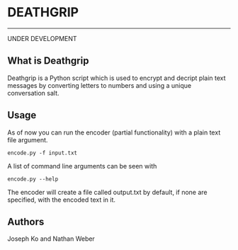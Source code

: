 DEATHGRIP
=========================
-------------------------

UNDER DEVELOPMENT

What is Deathgrip
-------------------------

Deathgrip is a Python script which is used to encrypt and decript plain text messages by converting letters to numbers and using a unique conversation salt.

Usage
-------------------------

As of now you can run the encoder (partial functionality) with a plain text file argument.

    encode.py -f input.txt
    
A list of command line arguments can be seen with 

	encode.py --help
    
The encoder will create a file called output.txt by default, if none are specified, with the encoded text in it.

Authors
------------------------

Joseph Ko and Nathan Weber
